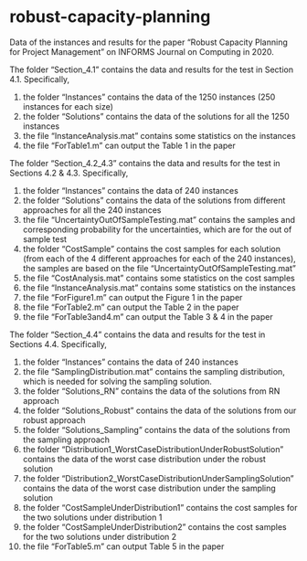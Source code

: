 # robust-capacity-planning
Data of the instances and results for the paper “Robust Capacity Planning for Project Management” on INFORMS Journal on Computing in 2020.

The folder “Section_4.1” contains the data and results for the test in Section 4.1. Specifically,
1) the folder “Instances” contains the data of the 1250 instances (250 instances for each size)
2) the folder “Solutions” contains the data of the solutions for all the 1250 instances
3) the file “InstanceAnalysis.mat” contains some statistics on the instances
4) the file “ForTable1.m” can output the Table 1 in the paper


The folder “Section_4.2_4.3” contains the data and results for the test in Sections 4.2 & 4.3. Specifically,
1) the folder “Instances” contains the data of 240 instances
2) the folder “Solutions” contains the data of the solutions from different approaches for all the 240 instances
3) the file “UncertaintyOutOfSampleTesting.mat” contains the samples and corresponding probability for the uncertainties, which are for the out of sample test
4) the folder “CostSample” contains the cost samples for each solution (from each of the 4 different approaches for each of the 240 instances), the samples are based on the file “UncertaintyOutOfSampleTesting.mat”
5) the file “CostAnalysis.mat” contains some statistics on the cost samples
6) the file “InstanceAnalysis.mat” contains some statistics on the instances
7) the file “ForFigure1.m” can output the Figure 1 in the paper
8) the file “ForTable2.m” can output the Table 2 in the paper
9) the file “ForTable3and4.m” can output the Table 3 & 4 in the paper


The folder “Section_4.4” contains the data and results for the test in Sections 4.4. Specifically,
1) the folder “Instances” contains the data of 240 instances
2) the file “SamplingDistribution.mat” contains the sampling distribution, which is needed for solving the sampling solution.
3) the folder “Solutions_RN” contains the data of the solutions from RN approach
4) the folder “Solutions_Robust” contains the data of the solutions from our robust approach
5) the folder “Solutions_Sampling” contains the data of the solutions from the sampling approach
6) the folder “Distribution1_WorstCaseDistributionUnderRobustSolution” contains the data of the worst case distribution under the robust solution
7) the folder “Distribution2_WorstCaseDistributionUnderSamplingSolution” contains the data of the worst case distribution under the sampling solution
8) the folder “CostSampleUnderDistribution1” contains the cost samples for the two solutions under distribution 1
9) the folder “CostSampleUnderDistribution2” contains the cost samples for the two solutions under distribution 2
10) the file “ForTable5.m” can output Table 5 in the paper

